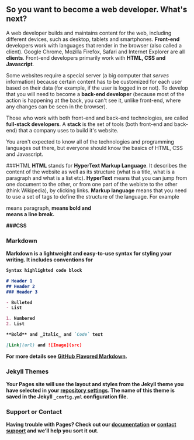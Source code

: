 ## So you want to become a web developer. What's next?

A web developer builds and maintains content for the web, including different devices, such as desktop, tablets and smartphones. 
__Front-end__ developers work with languages that render in the browser (also called a client). Google Chrome, Mozilla Firefox, Safari and Internet Explorer are all __clients__. Front-end developers primarily work with __HTML, CSS and Javascript__.

Some websites require a special server (a big computer that _serves_ information) because certain content has to be customized for each user based on their data (for example, if the user is logged in or not). To develop that you will need to become a __back-end developer__ (because most of the action is happening at the back, you can't see it, unlike front-end, where any changes can be seen in the browser). 

Those who work with both front-end and back-end technologies, are called __full-stack developers__. A __stack__ is the set of tools (both front-end and back-end) that a company uses to build it's website. 

You aren't expected to know all of the technologies and programming languages out there, but everyone should know the basics of HTML, CSS and Javascript. 

###HTML
__HTML__ stands for __HyperText Markup Language__. It describes the content of the website as well as its structure (what is a title, what is a paragraph and what is a list etc). __HyperText__ means that you can jump from one document to the other, or from one part of the webiste to the other (think Wikipedia), by clicking links. 
__Markup language__ means that you need to use a set of tags to define the structure of the language. For example <p> means paragraph, <strong> means bold and <br> means a line break. 
  
###CSS

### Markdown

Markdown is a lightweight and easy-to-use syntax for styling your writing. It includes conventions for

```markdown
Syntax highlighted code block

# Header 1
## Header 2
### Header 3

- Bulleted
- List

1. Numbered
2. List

**Bold** and _Italic_ and `Code` text

[Link](url) and ![Image](src)
```

For more details see [GitHub Flavored Markdown](https://guides.github.com/features/mastering-markdown/).

### Jekyll Themes

Your Pages site will use the layout and styles from the Jekyll theme you have selected in your [repository settings](https://github.com/edieblu/girls-code-meetup/settings). The name of this theme is saved in the Jekyll `_config.yml` configuration file.

### Support or Contact

Having trouble with Pages? Check out our [documentation](https://help.github.com/categories/github-pages-basics/) or [contact support](https://github.com/contact) and we’ll help you sort it out.
